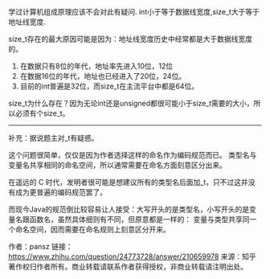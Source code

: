 学过计算机组成原理应该不会对此有疑问.
int小于等于数据线宽度,size_t大于等于地址线宽度.

size_t存在的最大原因可能是因为：地址线宽度历史中经常都是大于数据线宽度的。
1. 在数据只有8位的年代，地址率先进入10位，12位
2. 在数据16位的年代，地址也已经进入了20位，24位。
3. 目前的int普遍是32位，而size_t在主流平台中都是64位。

size_t为什么存在？因为无论int还是unsigned都很可能小于size_t需要的大小，所以必须有个size_t。

---


补充：据说题主对_t有疑惑。

这个问题很简单，仅仅是因为作者选择这样的命名作为编码规范而已。
类型名与变量名共享相同的命名空间，所以通常需要在命名方面刻意区分出来。

在遥远的 C 时代，发明者很可能是想建议所有的类型名后面加_t，只不过这并没有成为更普遍的编码规范罢了。

而现今Java的规范倒比较容易让人接受：大写开头的是类型名，小写开头的是变量名跟函数名，虽然具体细则有不同，但原意都是一样的：
变量与类型共享同一个命名空间，因而需要在命名规则上刻意区分开来。

作者：pansz
链接：https://www.zhihu.com/question/24773728/answer/210659978
来源：知乎
著作权归作者所有。商业转载请联系作者获得授权，非商业转载请注明出处。
